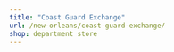 ```yaml
---
title: "Coast Guard Exchange"
url: /new-orleans/coast-guard-exchange/
shop: department store
---
```

